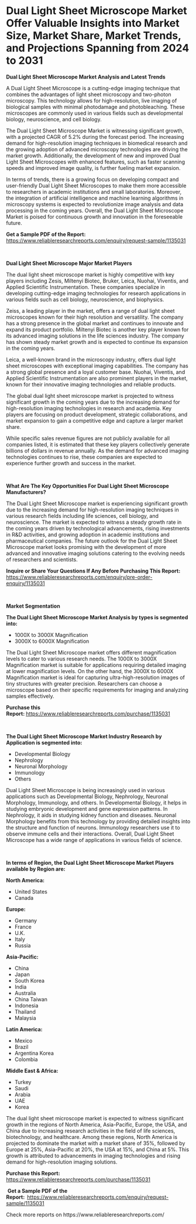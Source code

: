<p><h1>Dual Light Sheet Microscope Market Offer Valuable Insights into Market Size, Market Share, Market Trends, and Projections Spanning from 2024 to 2031</h1></p><p><strong>Dual Light Sheet Microscope Market Analysis and Latest Trends</strong></p>
<p><p>A Dual Light Sheet Microscope is a cutting-edge imaging technique that combines the advantages of light sheet microscopy and two-photon microscopy. This technology allows for high-resolution, live imaging of biological samples with minimal photodamage and photobleaching. These microscopes are commonly used in various fields such as developmental biology, neuroscience, and cell biology.</p><p>The Dual Light Sheet Microscope Market is witnessing significant growth, with a projected CAGR of 5.2% during the forecast period. The increasing demand for high-resolution imaging techniques in biomedical research and the growing adoption of advanced microscopy technologies are driving the market growth. Additionally, the development of new and improved Dual Light Sheet Microscopes with enhanced features, such as faster scanning speeds and improved image quality, is further fueling market expansion.</p><p>In terms of trends, there is a growing focus on developing compact and user-friendly Dual Light Sheet Microscopes to make them more accessible to researchers in academic institutions and small laboratories. Moreover, the integration of artificial intelligence and machine learning algorithms in microscopy systems is expected to revolutionize image analysis and data processing in the coming years. Overall, the Dual Light Sheet Microscope Market is poised for continuous growth and innovation in the foreseeable future.</p></p>
<p><strong>Get a Sample PDF of the Report:&nbsp;</strong> <a href="https://www.reliableresearchreports.com/enquiry/request-sample/1135031">https://www.reliableresearchreports.com/enquiry/request-sample/1135031</a></p>
<p>&nbsp;</p>
<p><strong>Dual Light Sheet Microscope Major Market Players</strong></p>
<p><p>The dual light sheet microscope market is highly competitive with key players including Zesis, Miltenyi Biotec, Bruker, Leica, Nuohai, Viventis, and Applied Scientific Instrumentation. These companies specialize in developing cutting-edge imaging technologies for research applications in various fields such as cell biology, neuroscience, and biophysics.</p><p>Zeiss, a leading player in the market, offers a range of dual light sheet microscopes known for their high resolution and versatility. The company has a strong presence in the global market and continues to innovate and expand its product portfolio. Miltenyi Biotec is another key player known for its advanced imaging solutions in the life sciences industry. The company has shown steady market growth and is expected to continue its expansion in the coming years.</p><p>Leica, a well-known brand in the microscopy industry, offers dual light sheet microscopes with exceptional imaging capabilities. The company has a strong global presence and a loyal customer base. Nuohai, Viventis, and Applied Scientific Instrumentation are also prominent players in the market, known for their innovative imaging technologies and reliable products.</p><p>The global dual light sheet microscope market is projected to witness significant growth in the coming years due to the increasing demand for high-resolution imaging technologies in research and academia. Key players are focusing on product development, strategic collaborations, and market expansion to gain a competitive edge and capture a larger market share.</p><p>While specific sales revenue figures are not publicly available for all companies listed, it is estimated that these key players collectively generate billions of dollars in revenue annually. As the demand for advanced imaging technologies continues to rise, these companies are expected to experience further growth and success in the market.</p></p>
<p>&nbsp;</p>
<p><strong>What Are The Key Opportunities For Dual Light Sheet Microscope Manufacturers?</strong></p>
<p><p>The Dual Light Sheet Microscope market is experiencing significant growth due to the increasing demand for high-resolution imaging techniques in various research fields including life sciences, cell biology, and neuroscience. The market is expected to witness a steady growth rate in the coming years driven by technological advancements, rising investments in R&D activities, and growing adoption in academic institutions and pharmaceutical companies. The future outlook for the Dual Light Sheet Microscope market looks promising with the development of more advanced and innovative imaging solutions catering to the evolving needs of researchers and scientists.</p></p>
<p><strong>Inquire or Share Your Questions If Any Before Purchasing This Report:</strong> <a href="https://www.reliableresearchreports.com/enquiry/pre-order-enquiry/1135031">https://www.reliableresearchreports.com/enquiry/pre-order-enquiry/1135031</a></p>
<p>&nbsp;</p>
<p><strong>Market Segmentation</strong></p>
<p><strong>The Dual Light Sheet Microscope Market Analysis by types is segmented into:</strong></p>
<p><ul><li>1000X to 3000X Magnification</li><li>3000X to 6000X Magnification</li></ul></p>
<p><p>The Dual Light Sheet Microscope market offers different magnification levels to cater to various research needs. The 1000X to 3000X Magnification market is suitable for applications requiring detailed imaging at lower magnification levels. On the other hand, the 3000X to 6000X Magnification market is ideal for capturing ultra-high-resolution images of tiny structures with greater precision. Researchers can choose a microscope based on their specific requirements for imaging and analyzing samples effectively.</p></p>
<p><strong>Purchase this Report:&nbsp;</strong><a href="https://www.reliableresearchreports.com/purchase/1135031">https://www.reliableresearchreports.com/purchase/1135031</a></p>
<p>&nbsp;</p>
<p><strong>The Dual Light Sheet Microscope Market Industry Research by Application is segmented into:</strong></p>
<p><ul><li>Developmental Biology</li><li>Nephrology</li><li>Neuronal Morphology</li><li>Immunology</li><li>Others</li></ul></p>
<p><p>Dual Light Sheet Microscope is being increasingly used in various applications such as Developmental Biology, Nephrology, Neuronal Morphology, Immunology, and others. In Developmental Biology, it helps in studying embryonic development and gene expression patterns. In Nephrology, it aids in studying kidney function and diseases. Neuronal Morphology benefits from this technology by providing detailed insights into the structure and function of neurons. Immunology researchers use it to observe immune cells and their interactions. Overall, Dual Light Sheet Microscope has a wide range of applications in various fields of science.</p></p>
<p>&nbsp;</p>
<p><strong>In terms of Region, the Dual Light Sheet Microscope Market Players available by Region are:</strong></p>
<p>
    <p> <strong> North America: </strong>
        <ul>
            <li>United States</li>
            <li>Canada</li>
        </ul>
        </p> 
    <p> <strong> Europe: </strong>
        <ul>
            <li>Germany</li>
            <li>France</li>
            <li>U.K.</li>
            <li>Italy</li>
            <li>Russia</li>
        </ul>
        </p> 
    <p> <strong> Asia-Pacific: </strong>
        <ul>
            <li>China</li>
            <li>Japan</li>
            <li>South Korea</li>
            <li>India</li>
            <li>Australia</li>
            <li>China Taiwan</li>
            <li>Indonesia</li>
            <li>Thailand</li>
            <li>Malaysia</li>
        </ul>
        </p> 
    <p> <strong> Latin America: </strong>
        <ul>
            <li>Mexico</li>
            <li>Brazil</li>
            <li>Argentina Korea</li>
            <li>Colombia</li>
        </ul>
        </p> 
    <p> <strong> Middle East & Africa: </strong>
        <ul>
            <li>Turkey</li>
            <li>Saudi</li>
            <li>Arabia</li>
            <li>UAE</li>
            <li>Korea</li>
        </ul>
    </p>
    </p>
<p><p>The dual light sheet microscope market is expected to witness significant growth in the regions of North America, Asia-Pacific, Europe, the USA, and China due to increasing research activities in the field of life sciences, biotechnology, and healthcare. Among these regions, North America is projected to dominate the market with a market share of 35%, followed by Europe at 25%, Asia-Pacific at 20%, the USA at 15%, and China at 5%. This growth is attributed to advancements in imaging technologies and rising demand for high-resolution imaging solutions.</p></p>
<p><strong>Purchase this Report: </strong><a href="https://www.reliableresearchreports.com/purchase/1135031">https://www.reliableresearchreports.com/purchase/1135031</a></p>
<p>&nbsp;<strong>Get a Sample PDF of the Report:&nbsp;&nbsp;</strong><a href="https://www.reliableresearchreports.com/enquiry/request-sample/1135031">https://www.reliableresearchreports.com/enquiry/request-sample/1135031</a></p>
<p><strong></strong></p>
<p>Check more reports on https://www.reliableresearchreports.com/</p>